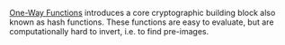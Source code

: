 [One-Way Functions](https://youtu.be/8IJv-HZxQ7I) introduces a core 
cryptographic building block also known as hash functions. These functions are 
easy to evaluate, but are computationally hard to invert, i.e. to find 
pre-images.
